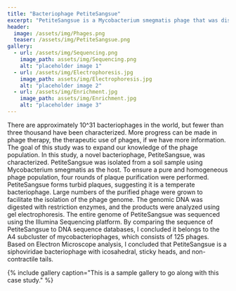 ```yaml
---
title: "Bacteriophage PetiteSangsue"
excerpt: "PetiteSangsue is a Mycobacterium smegmatis phage that was discovered in Burkesville, KY in 2020. "
header:
  image: /assets/img/Phages.png
  teaser: /assets/img/PetiteSangsue.png
gallery:
  - url: /assets/img/Sequencing.png
    image_path: assets/img/Sequencing.png
    alt: "placeholder image 1"
  - url: /assets/img/Electrophoresis.jpg
    image_path: assets/img/Electrophoresis.jpg
    alt: "placeholder image 2"
  - url: /assets/img/Enrichment.jpg
    image_path: assets/img/Enrichment.jpg
    alt: "placeholder image 3"
---
```


There are approximately 10^31 bacteriophages in the world, but fewer than three thousand have been characterized. More progress can be made in phage therapy, the therapeutic use of phages, if we have more information. The goal of this study was to expand our knowledge of the phage population. In this study, a novel bacteriophage, PetiteSangsue, was characterized. PetiteSangsue was isolated from a soil sample using Mycobacterium smegmatis as the host. To ensure a pure and homogeneous phage population, four rounds of plaque purification were performed. PetiteSangsue forms turbid plaques, suggesting it is a temperate bacteriophage. Large numbers of the purified phage were grown to facilitate the isolation of the phage genome. The genomic DNA was digested with restriction enzymes, and the products were analyzed using gel electrophoresis. The entire genome of PetiteSangsue was sequenced using the Illumina Sequencing platform. By comparing the sequence of PetiteSangsue to DNA sequence databases, I concluded it belongs to the A4 subcluster of mycobacteriophages, which consists of 125 phages. Based on Electron Microscope analysis, I concluded that PetiteSangsue is a siphoviridae bacteriophage with icosahedral, sticky heads, and non-contractile tails.



{% include gallery caption="This is a sample gallery to go along with this case study." %}
